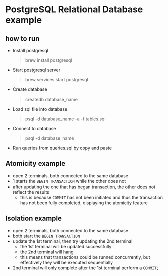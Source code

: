 # PostgreSQL Relational Database example

## how to run

- Install postgresql
  > brew install postgresql
- Start postgresql server
  > brew services start postgresql
- Create database
  > createdb database_name
- Load sql file into database
  > psql -d database_name -a -f tables.sql
- Connect to database
  > psql -d database_name
- Run queries from queries.sql by copy and paste

## Atomicity example

- open 2 terminals, both connected to the same database
- 1 starts the `BEGIN TRANSACTION` while the other does not
- after updating the one that has began transaction, the other does not reflect the results
  - this is because `COMMIT` has not been initiated and thus the transaction has not been fully completed, displaying the atomicity feature

## Isolation example

- open 2 terminals, both connected to the same database
- both start the `BEGIN TRANSACTION`
- update the 1st terminal, then try updating the 2nd terminal
  - the 1st terminal will be updated successfully
  - the 2nd terminal will hang
  - this means that transactions could be runned concurrently, but effectively they will be executed sequentially
- 2nd terminal will only complete after the 1st terminal perform a `COMMIT;`

